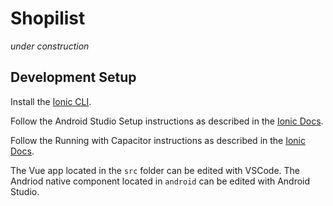 # Shopilist

*under construction*

## Development Setup

Install the [Ionic CLI](https://ionicframework.com/docs/intro/cli).

Follow the Android Studio Setup instructions as described in the [Ionic Docs](https://ionicframework.com/docs/developing/android#android-studio).

Follow the Running with Capacitor instructions as described in the [Ionic Docs](https://ionicframework.com/docs/developing/android#running-with-capacitor).

The Vue app located in the `src` folder can be edited with VSCode. The Andriod native component located in `android` can be edited with Android Studio.

